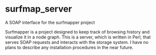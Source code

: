 # surfmap_server
A SOAP interface for the surfmapper project

Surfmapper is a project designed to keep track of browsing history and visualize it in a node graph. 
This is a server, which is written in Perl, that serves SOAP requests and interacts with the storage system. 
I have no plans to describe any installation procedures in the near future.
